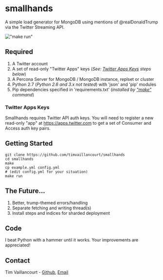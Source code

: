 # smallhands
A simple load generator for MongoDB using mentions of @realDonaldTrump  via the Twitter Streaming API.

!["make run"](https://github.com/timvaillancourt/smallhands/blob/master/screenshots/run.png)

## Required
1. A Twitter account
2. A set of read-only "Twitter Apps" keys (*See: [Twitter Apps Keys](#twitter-apps-keys) steps below*)
3. A Percona Server for MongoDB / MongoDB instance, replset or cluster
4. Python 2.7 (*Python 2.6 and 3.x not tested*) with 'json' and 'pip' modules
5. Pip dependencies specified in 'requirements.txt' (*installed by ["make"](#getting-started) command*)

### Twitter Apps Keys

Smallhands requires Twitter API auth keys. You will need to register a new read-only "app" at https://apps.twitter.com to get a set of Consumer and Access auth key pairs.

## Getting Started
```
git clone https://github.com/timvaillancourt/smallhands
cd smallhands
make
cp example.yml config.yml
# (edit config.yml for your situation)
make run
```

## The Future...
1. Better, trump-themed errors/handling
2. Separate fetching and writing thread(s)
3. Install steps and indices for sharded deployment

##  Code
I beat Python with a hammer until it works. Your improvements are appreciated!

## Contact
Tim Vaillancourt - [Github](https://github.com/timvaillancourt), [Email](mailto:tim@timvaillancourt.com)

